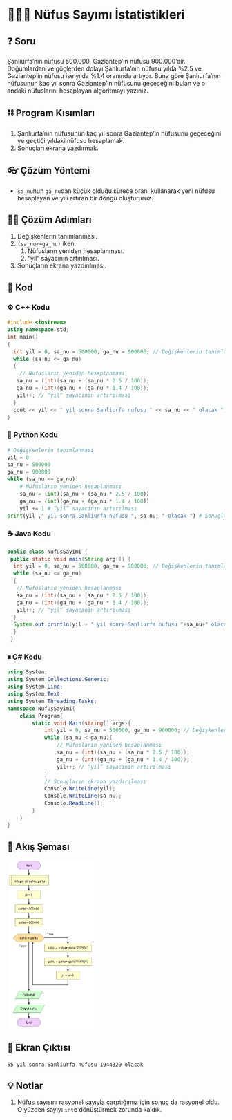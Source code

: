 # 👨‍👩‍👦 Nüfus Sayımı İstatistikleri

<!-- ----------------------------- Sorular  ----------------------------------- -->

## ❓ Soru
Şanlıurfa’nın nüfusu 500.000, Gaziantep’in nüfusu 900.000’dir. Doğumlardan ve göçlerden dolayı Şanlıurfa’nın nüfusu yılda %2.5 ve Gaziantep’in nüfusu ise yılda %1.4 oranında artıyor. Buna göre Şanlıurfa’nın nüfusunun kaç yıl sonra Gaziantep’in nüfusunu geçeceğini
bulan ve o andaki nüfuslarını hesaplayan algoritmayı yazınız.

<!-- ----------------------------- Program Kısımları  ----------------------------------- -->

## ⛓ Program Kısımları
1. Şanlıurfa’nın nüfusunun kaç yıl sonra Gaziantep’in nüfusunu geçeceğini ve geçtiği yıldaki nüfusu hesaplamak.
2. Sonuçları ekrana yazdırmak.

<!-- ----------------------------- Çözüm Yöntemi  ----------------------------------- -->
   
## 👓 Çözüm Yöntemi 
- `sa_nu`nun `ga_nu`dan küçük olduğu sürece oranı kullanarak yeni nüfusu hesaplayan ve yılı artıran bir döngü oluştururuz.

<!-- ----------------------------- Çözüm Adımları  ----------------------------------- -->

## 👩‍🔧 Çözüm Adımları
1. Değişkenlerin tanımlanması.
2. `(sa_nu<=ga_nu)` iken:
   1. Nüfusların yeniden hesaplanması.
   2. “yil” sayacının artırılması.
3. Sonuçların ekrana yazdırılması.

<!-- ----------------------------- Kodlar  ----------------------------------- -->

## 🤖 Kod


[//]: ------------------------------------------------------------------------------
<!-- ----------------------------- C++ Kodu ----------------------------------- -->
[//]: ------------------------------------------------------------------------------

### ⚙ C++ Kodu

```cpp
#include <iostream>
using namespace std;
int main()
{
  int yil = 0, sa_nu = 500000, ga_nu = 900000; // Değişkenlerin tanımlanması
  while (sa_nu <= ga_nu) 
  {
    // Nüfusların yeniden hesaplanması
   sa_nu = (int)(sa_nu + (sa_nu * 2.5 / 100));
   ga_nu = (int)(ga_nu + (ga_nu * 1.4 / 100));
   yil++; // “yil” sayacının artırılması
  }
  cout << yil << " yil sonra Sanliurfa nufusu " << sa_nu << " olacak "; // Sonuçların ekrana yazdırılması
}
```

[//]: ------------------------------------------------------------------------------
<!-- ----------------------------- Python Kodu ----------------------------------- -->
[//]: ------------------------------------------------------------------------------

### 🐍 Python Kodu

```py
# Değişkenlerin tanımlanması
yil = 0
sa_nu = 500000
ga_nu = 900000
while (sa_nu <= ga_nu):
    # Nüfusların yeniden hesaplanması
    sa_nu = (int)(sa_nu + (sa_nu * 2.5 / 100))
    ga_nu = (int)(ga_nu + (ga_nu * 1.4 / 100))
    yil += 1 # “yil” sayacının artırılması
print(yil ," yil sonra Sanliurfa nufusu ", sa_nu, " olacak ") # Sonuçların ekrana yazdırılması
```

[//]: ------------------------------------------------------------------------------
<!-- ----------------------------- Java Kodu ----------------------------------- -->
[//]: ------------------------------------------------------------------------------

### ☕ Java Kodu

```java
public class NufusSayimi {
 public static void main(String arg[]) {
  int yil = 0, sa_nu = 500000, ga_nu = 900000; // Değişkenlerin tanımlanması
  while (sa_nu <= ga_nu) 
  {
   // Nüfusların yeniden hesaplanması
   sa_nu = (int)(sa_nu + (sa_nu * 2.5 / 100)); 
   ga_nu = (int)(ga_nu + (ga_nu * 1.4 / 100));
   yil++; // “yil” sayacının artırılması
  }
  System.out.println(yil + " yil sonra Sanliurfa nufusu "+sa_nu+" olacak "); // Sonuçların ekrana yazdırılması
  }
 }
```

[//]: ------------------------------------------------------------------------------
<!-- ----------------------------- C# Kodu ----------------------------------- -->
[//]: ------------------------------------------------------------------------------

### ⏹ C# Kodu

```cs
using System;
using System.Collections.Generic;
using System.Linq;
using System.Text;
using System.Threading.Tasks;
namespace NufusSayimi{
    class Program{
        static void Main(string[] args){
            int yil = 0, sa_nu = 500000, ga_nu = 900000; // Değişkenlerin tanımlanması
            while (sa_nu < ga_nu){
                // Nüfusların yeniden hesaplanması
                sa_nu = (int)(sa_nu + (sa_nu * 2.5 / 100));
                ga_nu = (int)(ga_nu + (ga_nu * 1.4 / 100));
                yil++; // “yil” sayacının artırılması
            }
            // Sonuçların ekrana yazdırılması
            Console.WriteLine(yil);
            Console.WriteLine(sa_nu);
            Console.ReadLine();
        }
    }
}

```

<!-- ----------------------------- Akış Şeması ----------------------------------- -->

## 🧩 Akış Şeması

<img src="./NufusSayimiSema.png" width="200"  />

<!-- ----------------------------- Ekran Çıktısı ----------------------------------- -->

## 🎉 Ekran Çıktısı

```
55 yil sonra Sanliurfa nufusu 1944329 olacak
```

<!-- ----------------------------- Notlar ----------------------------------- -->

## 💡 Notlar 
1. Nüfus sayısını rasyonel sayıyla çarptığımız için sonuç da rasyonel oldu. O yüzden sayıyı `int`e dönüştürmek zorunda kaldık.